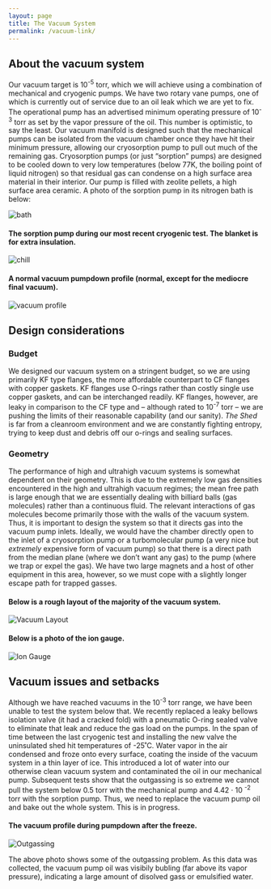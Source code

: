 ```yaml
---
layout: page
title: The Vacuum System
permalink: /vacuum-link/
---
```


## About the vacuum system


Our vacuum target is 10<sup>-5</sup> torr, which we will achieve using a combination of mechanical and cryogenic pumps.
 We have two rotary vane pumps, one of which is currently out of service due to an oil leak which we are yet to fix. 
The operational pump has an advertised minimum operating pressure of 10<sup>-3</sup> torr as set by the vapor pressure of the oil. 
This number is optimistic, to say the least. Our vacuum
 manifold is designed such that the mechanical pumps can be isolated from the vacuum chamber once they have hit their 
minimum pressure, allowing our cryosorption pump to pull out much of the remaining gas. Cryosorption pumps 
(or just “sorption” pumps) are designed to be cooled down to very low temperatures (below 77K, the boiling point of 
liquid nitrogen) so that residual gas can condense on a high surface area material in their interior. Our pump is 
filled with zeolite pellets, a high surface area ceramic. A photo of the sorption pump in its nitrogen bath is below: 

![bath](/assets/pumpBath.JPG)


#### The sorption pump during our most recent cryogenic test. The blanket is for extra insulation. 
![chill](/assets/Chill.JPG)


#### A normal vacuum pumpdown profile (normal, except for the mediocre final vacuum). 

![vacuum profile](/assets/Profile.JPG)


## Design considerations


### Budget 

We designed our vacuum system on a stringent budget, so we are using primarily KF type flanges, the more 
affordable counterpart to CF flanges with copper gaskets. KF flanges use O-rings rather than costly single use
 copper gaskets, and can be interchanged readily. KF flanges, however, are leaky in comparison to 
the CF type and – although rated to 10<sup>-7</sup> torr – we are pushing the limits of their reasonable capability (and our
 sanity). *The Shed* is far from a cleanroom environment and we are constantly fighting entropy, trying to keep
 dust and debris off our o-rings and sealing surfaces.  

### Geometry

The performance of high and ultrahigh vacuum systems is somewhat dependent on their geometry. 
This is due to the extremely low gas densities encountered in the high and ultrahigh vacuum regimes;
 the mean free path is large enough that we are essentially dealing with billiard balls (gas molecules) rather than a continuous fluid. 
The relevant interactions of gas molecules become primarily those with the walls of the vacuum system. Thus, it is important to design the system so that it directs gas into the
 vacuum pump inlets. Ideally, we would have the chamber directly open to the inlet of a cryosorption pump or a 
turbomolecular pump (a very nice but *extremely* expensive form of vacuum pump) so that there is a direct path
 from the median plane (where we don’t want any gas) to the pump (where we trap or expel the gas). We have two 
large magnets and a host of other equipment in this area, however, so we must cope with a slightly longer escape 
path for trapped gasses.


#### Below is a rough layout of the majority of the vacuum system.  

![Vacuum Layout](/assets/Vacuumdiagram.jpg)



#### Below is a photo of the ion gauge.  
![Ion Gauge](/IonGauge.jpg)

## Vacuum issues and setbacks

Although we have reached vacuums in the 10<sup>-3</sup> torr range, we have been unable to test the
system below that. We recently replaced a leaky bellows isolation valve (it had a cracked fold) with a
pneumatic O-ring sealed valve to eliminate that leak and reduce the gas load on the pumps.
In the span of time between the last cryogenic test and installing the new valve the uninsulated shed hit temperatures of -25˚C. Water vapor in the air condensed and froze onto 
every surface, coating 
the inside of
the vacuum system in a thin layer of ice. This introduced a lot of water into our otherwise clean vacuum system and contaminated the oil in our
mechanical pump. Subsequent tests show that the outgassing is so extreme we cannot pull the system
below 0.5 torr with the mechanical pump and 4.42 &#183; 10 <sup>-2</sup> torr  with the sorption pump. Thus, we need to
replace the vacuum pump oil and bake out the whole system. This is in progress. 


#### The vacuum profile during pumpdown after the freeze. 

![Outgassing](/assets/Outgassing.jpg)

The above photo shows some of the outgassing problem. As this data was collected, the vacuum pump oil was visibily bubling (far above its vapor pressure), indicating a large amount of disolved 
gass or emulsified water. 

